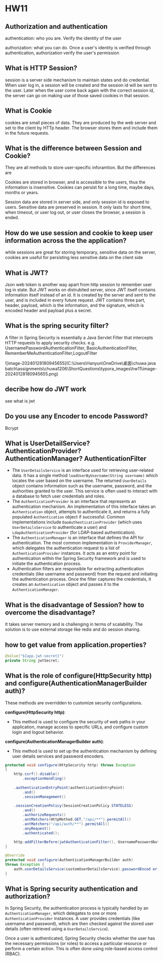 # HW11

## Authorization and authentication

authentication: who you are. Verify the identity of the user

authorization: what you can do. Once a user's identity is verified through authentication, authorization verify the user's permission



## What is HTTP Session?

session is a server side mechanism to maintain states and do credential. When user log in, a session will be created and the session id will be sent to the user. Later when the user come back again with the correct session id, the server can go on making use of those saved cookies in that session.



## What is Cookie

cookies are small pieces of data. They are produced by the web server and set to the client by HTTp header. The browser stores them and include them in the future requests.



## What is the difference between Session and Cookie?

They are all methods to store user-specific inforamtion. But the differences are

Cookies are stored in browser, and is accessible to the users, thus the information is insensitive. Cookies can persist for a long time, maybe days, months or years. 

Session data are stored in server side, and only session id is exposed to users. Sensitive data are preserved in session. It only lasts for short time, when timeout, or user log out, or user closes the browser, a session is ended.



## How do we use session and cookie to keep user information across the the application?

while sessions are great for storing temporary, sensitive data on the server, cookies are useful for persisting less sensitive data on the client side



## What is JWT?

Json web token is another way apart from http session to remember user log in state. But JWT works on distrubited server, since JWT itself contains information itself instead of an id. It is created by the server and sent to the user, and is included in every future request. JWT contains three part, header, payload, which is the information, and the signature, which is encoded header and payload plus a secret.



## What is the spring security filter?

A filter in Spring Security is essentially a Java Servlet Filter that intercepts HTTP requests to apply security checks. e.g. UsernamePasswordAuthenticationFilter, BasicAuthenticationFilter, RememberMeAuthenticationFilter,LogoutFilter

![image-20240128180945655](C:\Users\Hanyun\OneDrive\桌面\chuwa java batch\assignments\chuwa1206\ShortQuestions\typora_images\hw11\image-20240128180945655.png)



## decribe how do JWT work

see what is jwt



## Do you use any Encoder to encode Password?

Bcrypt





## What is UserDetailService? AuthenticationProvider?AuthenticationManager? AuthenticationFilter
- The `UserDetailsService` is an interface used for retrieving user-related data. It has a single method `loadUserByUsername(String username)` which locates the user based on the username. The returned `UserDetails` object contains information such as the username, password, and the authorities granted to the user. This service is often used to interact with a database to fetch user credentials and roles.
- The `AuthenticationProvider` is an interface that represents an authentication mechanism. An implementation of this interface takes an `Authentication` object, attempts to authenticate it, and returns a fully populated `Authentication` object if successful. Common implementations include `DaoAuthenticationProvider` (which uses `UserDetailsService` to authenticate a user) and `LdapAuthenticationProvider` (for LDAP-based authentication).
- The `AuthenticationManager` is an interface that defines the API for authentication. The most common implementation is `ProviderManager`, which delegates the authentication request to a list of `AuthenticationProvider` instances. It acts as an entry point for authentication within the Spring Security framework and is used to initiate the authentication process.
- Authentication filters are responsible for extracting authentication credentials (like username and password) from the request and initiating the authentication process. Once the filter captures the credentials, it creates an `Authentication` object and passes it to the `AuthenticationManager`.



## What is the disadvantage of Session? how to overcome the disadvantage?

It takes server memory and is challenging in terms of scalability. The solution is to use external storage like redis and do session sharing.



## how to get value from application.properties?

``` java
@Value("${app.jwt-secret}")
private String jwtSecret;
```



## What is the role of configure(HttpSecurity http) and configure(AuthenticationManagerBuilder auth)?
These methods are overridden to customize security configurations.

**configure(HttpSecurity http)**:

- This method is used to configure the security of web paths in your application, manage access to specific URLs, and configure custom login and logout behavior.

**configure(AuthenticationManagerBuilder auth)**:

- This method is used to set up the authentication mechanism by defining user details services and password encoders.

``` java
protected void configure(HttpSecurity http) throws Exception
{
    http.csrf().disable()
    	.exceptionHandling()
        
    .authenticationEntryPoint(authenticationEntryPoint)
        .and()
        .sessionManagement()
        
    .sessionCreationPolicy(SessionCreationPolicy.STATELESS)
        .and()
        .authorizeRequests()
        .antMatchers(HttpMethod.GET,"/api/**").permitAll()
        .antMatchers("/api/auth/**").permitAll()
        .anyRequest()
        .authenticated();
    
    http.addFilterBefore(jwtAuthenticationFilter(), UsernamePasswordAuthenticationFilter.class);
}

@Override
protected void configure(AuthenticationManagerBuilder auth)
throws Exception {
	auth.userDetailsService(customUserDetailsService).passwordEncod	er(passwordEncoder());
}
```



## What is Spring security authentication and authorization?

 In Spring Security, the authentication process is typically handled by an `AuthenticationManager`, which delegates to one or more `AuthenticationProvider` instances. A user provides credentials (like username and password), which are then checked against the stored user details (often retrieved using a `UserDetailsService`).

Once a user is authenticated, Spring Security checks whether the user has the necessary permissions (or roles) to access a particular resource or perform a certain action. This is often done using role-based access control (RBAC).